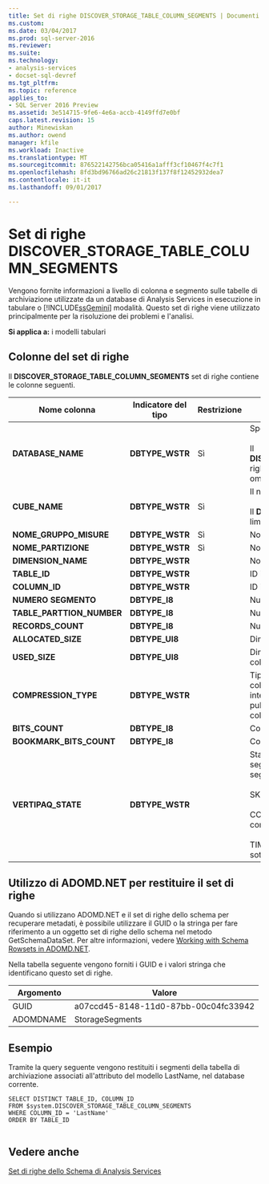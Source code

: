 ```yaml
---
title: Set di righe DISCOVER_STORAGE_TABLE_COLUMN_SEGMENTS | Documenti Microsoft
ms.custom: 
ms.date: 03/04/2017
ms.prod: sql-server-2016
ms.reviewer: 
ms.suite: 
ms.technology:
- analysis-services
- docset-sql-devref
ms.tgt_pltfrm: 
ms.topic: reference
applies_to:
- SQL Server 2016 Preview
ms.assetid: 3e514715-9fe6-4e6a-accb-4149ffd7e0bf
caps.latest.revision: 15
author: Minewiskan
ms.author: owend
manager: kfile
ms.workload: Inactive
ms.translationtype: MT
ms.sourcegitcommit: 876522142756bca05416a1afff3cf10467f4c7f1
ms.openlocfilehash: 8fd3bd96766ad26c21813f137f8f12452932dea7
ms.contentlocale: it-it
ms.lasthandoff: 09/01/2017

---
```

# <a name="discoverstoragetablecolumnsegments-rowset"></a>Set di righe DISCOVER_STORAGE_TABLE_COLUMN_SEGMENTS
  Vengono fornite informazioni a livello di colonna e segmento sulle tabelle di archiviazione utilizzate da un database di Analysis Services in esecuzione in tabulare o [!INCLUDE[ssGemini](../../../includes/ssgemini-md.md)] modalità. Questo set di righe viene utilizzato principalmente per la risoluzione dei problemi e l'analisi.  
  
 **Si applica a:** i modelli tabulari  
  
## <a name="rowset-columns"></a>Colonne del set di righe  
 Il **DISCOVER_STORAGE_TABLE_COLUMN_SEGMENTS** set di righe contiene le colonne seguenti.  
  
|**Nome colonna**|**Indicatore del tipo**|**Restrizione**|**Description**|  
|---------------------|------------------------|---------------------|---------------------|  
|**DATABASE_NAME**|**DBTYPE_WSTR**|Sì|Specifica il database tabulare.<br /><br /> Il **DISCOVER_STORAGE_TABLE_COLUMN_SEGMENTS** righe può essere limitato tramite questa colonna. Se omesso, viene utilizzato il database corrente.|  
|**CUBE_NAME**|**DBTYPE_WSTR**|Sì|Il nome del modello.<br /><br /> Il **DISCOVER_STORAGE_TABLES** righe può essere limitato tramite questa colonna.|  
|**NOME_GRUPPO_MISURE**|**DBTYPE_WSTR**|Sì|Nome del gruppo di misure.|  
|**NOME_PARTIZIONE**|**DBTYPE_WSTR**|Sì|Nome della partizione.|  
|**DIMENSION_NAME**|**DBTYPE_WSTR**||Nome della dimensione.|  
|**TABLE_ID**|**DBTYPE_WSTR**||ID interno del segmento di tabella.|  
|**COLUMN_ID**|**DBTYPE_WSTR**||ID interno della colonna.|  
|**NUMERO SEGMENTO**|**DBTYPE_I8**||Numero ordinale del segmento di tabella.|  
|**TABLE_PARTTION_NUMBER**|**DBTYPE_I8**||Numero ordinale della partizione.|  
|**RECORDS_COUNT**|**DBTYPE_I8**||Numero di record nella partizione.|  
|**ALLOCATED_SIZE**|**DBTYPE_UI8**||Dimensioni in byte allocate al segmento di colonna.|  
|**USED_SIZE**|**DBTYPE_UI8**||Dimensioni in byte utilizzate dal segmento di colonna.|  
|**COMPRESSION_TYPE**|**DBTYPE_WSTR**||Tipo di compressione applicato al segmento di colonna. Questo valore è progettato solo per uso interno e per il supporto clienti. Microsoft non pubblica valori validi o descrizioni per questa colonna.|  
|**BITS_COUNT**|**DBTYPE_I8**||Conteggio di bit.|  
|**BOOKMARK_BITS_COUNT**|**DBTYPE_I8**||Conteggio di bit segnalibro.|  
|**VERTIPAQ_STATE**|**DBTYPE_WSTR**||Stato della compressione VertiPaq per questo segmento di colonna. I possibili valori sono i seguenti:<br /><br /> SKIPPED. La compressione VertiPaq è stata ignorata.<br /><br /> COMPLETED. La compressione VertiPaq è stata completata.<br /><br /> TIMEBOXED. La compressione VertiPaq è stata sottoposta a timebox.|  
  
## <a name="using-adomdnet-to-return-the-rowset"></a>Utilizzo di ADOMD.NET per restituire il set di righe  
 Quando si utilizzano ADOMD.NET e il set di righe dello schema per recuperare metadati, è possibile utilizzare il GUID o la stringa per fare riferimento a un oggetto set di righe dello schema nel metodo GetSchemaDataSet. Per altre informazioni, vedere [Working with Schema Rowsets in ADOMD.NET](../../../analysis-services/multidimensional-models-adomd-net-client/retrieving-metadata-working-with-schema-rowsets.md).  
  
 Nella tabella seguente vengono forniti i GUID e i valori stringa che identificano questo set di righe.  
  
|Argomento|Valore|  
|--------------|-----------|  
|GUID|a07ccd45-8148-11d0-87bb-00c04fc33942|  
|ADOMDNAME|StorageSegments|  
  
## <a name="example"></a>Esempio  
 Tramite la query seguente vengono restituiti i segmenti della tabella di archiviazione associati all'attributo del modello LastName, nel database corrente.  
  
```  
SELECT DISTINCT TABLE_ID, COLUMN_ID   
FROM $system.DISCOVER_STORAGE_TABLE_COLUMN_SEGMENTS  
WHERE COLUMN_ID = 'LastName'  
ORDER BY TABLE_ID  
  
```  
  
## <a name="see-also"></a>Vedere anche  
 [Set di righe dello Schema di Analysis Services](../../../analysis-services/schema-rowsets/analysis-services-schema-rowsets.md)  
  
  

